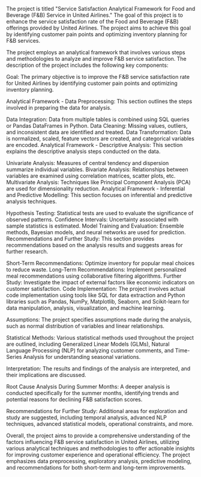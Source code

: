 The project is titled "Service Satisfaction Analytical Framework for Food and Beverage (F&B) Service in United Airlines." The goal of this project is to enhance the service satisfaction rate of the Food and Beverage (F&B) offerings provided by United Airlines. The project aims to achieve this goal by identifying customer pain points and optimizing inventory planning for F&B services.

The project employs an analytical framework that involves various steps and methodologies to analyze and improve F&B service satisfaction. The description of the project includes the following key components:

Goal: The primary objective is to improve the F&B service satisfaction rate for United Airlines by identifying customer pain points and optimizing inventory planning.

Analytical Framework - Data Preprocessing: This section outlines the steps involved in preparing the data for analysis.

Data Integration: Data from multiple tables is combined using SQL queries or Pandas DataFrames in Python.
Data Cleaning: Missing values, outliers, and inconsistent data are identified and treated.
Data Transformation: Data is normalized, scaled, feature vectors are created, and categorical variables are encoded.
Analytical Framework - Descriptive Analysis: This section explains the descriptive analysis steps conducted on the data.

Univariate Analysis: Measures of central tendency and dispersion summarize individual variables.
Bivariate Analysis: Relationships between variables are examined using correlation matrices, scatter plots, etc.
Multivariate Analysis: Techniques like Principal Component Analysis (PCA) are used for dimensionality reduction.
Analytical Framework - Inferential and Predictive Modelling: This section focuses on inferential and predictive analysis techniques.

Hypothesis Testing: Statistical tests are used to evaluate the significance of observed patterns.
Confidence Intervals: Uncertainty associated with sample statistics is estimated.
Model Training and Evaluation: Ensemble methods, Bayesian models, and neural networks are used for prediction.
Recommendations and Further Study: This section provides recommendations based on the analysis results and suggests areas for further research.

Short-Term Recommendations: Optimize inventory for popular meal choices to reduce waste.
Long-Term Recommendations: Implement personalized meal recommendations using collaborative filtering algorithms.
Further Study: Investigate the impact of external factors like economic indicators on customer satisfaction.
Code Implementation: The project involves actual code implementation using tools like SQL for data extraction and Python libraries such as Pandas, NumPy, Matplotlib, Seaborn, and Scikit-learn for data manipulation, analysis, visualization, and machine learning.

Assumptions: The project specifies assumptions made during the analysis, such as normal distribution of variables and linear relationships.

Statistical Methods: Various statistical methods used throughout the project are outlined, including Generalized Linear Models (GLMs), Natural Language Processing (NLP) for analyzing customer comments, and Time-Series Analysis for understanding seasonal variations.

Interpretation: The results and findings of the analysis are interpreted, and their implications are discussed.

Root Cause Analysis During Summer Months: A deeper analysis is conducted specifically for the summer months, identifying trends and potential reasons for declining F&B satisfaction scores.

Recommendations for Further Study: Additional areas for exploration and study are suggested, including temporal analysis, advanced NLP techniques, advanced statistical models, operational constraints, and more.

Overall, the project aims to provide a comprehensive understanding of the factors influencing F&B service satisfaction in United Airlines, utilizing various analytical techniques and methodologies to offer actionable insights for improving customer experience and operational efficiency. The project emphasizes data preprocessing, exploratory analysis, predictive modeling, and recommendations for both short-term and long-term improvements.
